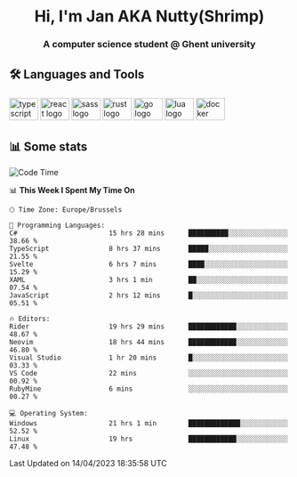 <h1 align="center">Hi, I'm Jan AKA Nutty(Shrimp)</h1>
<h3 align="center">A computer science student @ Ghent university</h3>

<h2 align="left">🛠️ Languages and Tools</h2>

###

<div align="left">
  <img src="https://cdn.jsdelivr.net/gh/devicons/devicon/icons/typescript/typescript-original.svg" height="40" width="52" alt="typescript logo"  />
  <img src="https://cdn.jsdelivr.net/gh/devicons/devicon/icons/react/react-original.svg" height="40" width="52" alt="react logo"  />
  <img src="https://cdn.jsdelivr.net/gh/devicons/devicon/icons/sass/sass-original.svg" height="40" width="52" alt="sass logo"  />
  <img src="https://cdn.jsdelivr.net/gh/devicons/devicon/icons/rust/rust-plain.svg" height="40" width="52" alt="rust logo"  />
  <img src="https://cdn.jsdelivr.net/gh/devicons/devicon/icons/go/go-original.svg" height="40" width="52" alt="go logo"  />
  <img src="https://cdn.jsdelivr.net/gh/devicons/devicon/icons/lua/lua-original.svg" height="40" width="52" alt="lua logo"  />
  <img src="https://cdn.jsdelivr.net/gh/devicons/devicon/icons/docker/docker-original.svg" height="40" width="52" alt="docker logo"  />
</div>

<h2>📊 Some stats</h2>

<!--START_SECTION:waka-->
![Code Time](http://img.shields.io/badge/Code%20Time-3%2C006%20hrs%204%20mins-blue)

📊 **This Week I Spent My Time On** 

```text
🕑︎ Time Zone: Europe/Brussels

💬 Programming Languages: 
C#                       15 hrs 28 mins      ██████████░░░░░░░░░░░░░░░   38.66 % 
TypeScript               8 hrs 37 mins       █████░░░░░░░░░░░░░░░░░░░░   21.55 % 
Svelte                   6 hrs 7 mins        ████░░░░░░░░░░░░░░░░░░░░░   15.29 % 
XAML                     3 hrs 1 min         ██░░░░░░░░░░░░░░░░░░░░░░░   07.54 % 
JavaScript               2 hrs 12 mins       █░░░░░░░░░░░░░░░░░░░░░░░░   05.51 % 

🔥 Editors: 
Rider                    19 hrs 29 mins      ████████████░░░░░░░░░░░░░   48.67 % 
Neovim                   18 hrs 44 mins      ████████████░░░░░░░░░░░░░   46.80 % 
Visual Studio            1 hr 20 mins        █░░░░░░░░░░░░░░░░░░░░░░░░   03.33 % 
VS Code                  22 mins             ░░░░░░░░░░░░░░░░░░░░░░░░░   00.92 % 
RubyMine                 6 mins              ░░░░░░░░░░░░░░░░░░░░░░░░░   00.27 % 

💻 Operating System: 
Windows                  21 hrs 1 min        █████████████░░░░░░░░░░░░   52.52 % 
Linux                    19 hrs              ████████████░░░░░░░░░░░░░   47.48 % 
```


 Last Updated on 14/04/2023 18:35:58 UTC
<!--END_SECTION:waka-->
